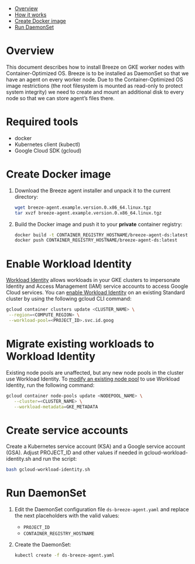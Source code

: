 <!-- TOC depthFrom:1 depthTo:6 withLinks:1 updateOnSave:1 orderedList:0 -->

- [Overview](#overview)
- [How it works](#how-it-works)
- [Create Docker image](#create-docker-image)
- [Run DaemonSet](#run-daemonset)

<!-- /TOC -->

# Overview

This document describes how to install Breeze on GKE worker nodes with Container-Optimized OS.
Breeze is to be installed as DaemonSet so that we have an agent on every worker node. Due to the Container-Optimized OS image restrictions (the root filesystem is mounted as read-only to protect system integrity) we need to create and mount an additional disk to every node so that we can store agent’s files there.

# Required tools
* docker
* Kubernetes client (kubectl)
* Google Cloud SDK (gcloud)


# Create Docker image

1. Download the Breeze agent installer and unpack it to the current directory:

    ```bash
    wget breeze-agent.example.version.0.x86_64.linux.tgz
    tar xvzf breeze-agent.example.version.0.x86_64.linux.tgz
    ```

1. Build the Docker image and push it to your **private** container registry:

    ```bash
    docker build -t CONTAINER_REGISTRY_HOSTNAME/breeze-agent-ds:latest .
    docker push CONTAINER_REGISTRY_HOSTNAME/breeze-agent-ds:latest
    ```

# Enable Workload Identity

[Workload Identity](https://cloud.google.com/kubernetes-engine/docs/how-to/workload-identity) allows workloads in your GKE clusters to impersonate Identity and Access Management (IAM) service accounts to access Google Cloud services.
You can [enable Workload Identity](https://cloud.google.com/kubernetes-engine/docs/how-to/workload-identity#enable-existing-cluster) on an existing Standard cluster by using the following gcloud CLI command:

```bash
gcloud container clusters update <CLUSTER_NAME> \
 --region=<COMPUTE_REGION> \
 --workload-pool=<PROJECT_ID>.svc.id.goog
```

# Migrate existing workloads to Workload Identity
Existing node pools are unaffected, but any new node pools in the cluster use Workload Identity.
To [modify an existing node pool](https://cloud.google.com/kubernetes-engine/docs/how-to/workload-identity#option_2_node_pool_modification) to use Workload Identity, run the following command:

```bash
gcloud container node-pools update <NODEPOOL_NAME> \
   --cluster=<CLUSTER_NAME> \
   --workload-metadata=GKE_METADATA
```

# Create service accounts
Create a Kubernetes service account (KSA) and a Google service account (GSA). Adjust PROJECT_ID and other values if needed in gcloud-workload-identity.sh and run the script:

```bash
bash gcloud-workload-identity.sh
```

# Run DaemonSet

1. Edit the DaemonSet configuration file `ds-breeze-agent.yaml` and replace the next placeholders with the valid values:

    * `PROJECT_ID`
    * `CONTAINER_REGISTRY_HOSTNAME`

1. Create the DaemonSet:

    ```bash
    kubectl create -f ds-breeze-agent.yaml
    ```
